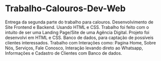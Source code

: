 # Trabalho-Calouros-Dev-Web
Entrega da segunda parte do trabalho para calouros. Desenvolvimento de Site Frontend e Backend. Usando HTML e CSS.
Trabalho foi feito com o intuito de ser uma Landing Page/Site de uma Agência Digital.
Projeto foi desenvolvi em HTML e CSS.
Banco de dados, para captação de possíveis clientes interessados.
Trabalho com Interações como: Pagina Home, Sobre Nós, Serviços, Fale Conosco, Interação levando direto ao Whatsapp, Informações e Cadastro de Clientes com Banco de dados.
